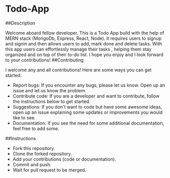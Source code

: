 # Todo-App
##Description

Welcome aboard fellow developer. This is a Todo App build with the help of MERN stack (MongoDb, Express, React, Node). It requires users to signup and signin and then allows users to add, mark done and delete tasks. With this app users can effortlessly manage their tasks , helping them stay organized and on top of their to-do list. I hope you enjoy and I look forward to your contributions!
##Contributing

I welcome any and all contributions! Here are some ways you can get started:

- Report bugs: If you encounter any bugs, please let us know. Open up an issue and let us know the problem.
- Contribute code: If you are a developer and want to contribute, follow the instructions below to get started.
- Suggestions: If you don't want to code but have some awesome ideas, open up an issue explaining some updates or improvements you would like to see.
- Documentation: If you see the need for some additional documentation, feel free to add some.

##Instructions

- Fork this repository.
- Clone the forked repository.
- Add your contributions (code or documentation).
- Commit and push.
- Wait for pull request to be merged.
